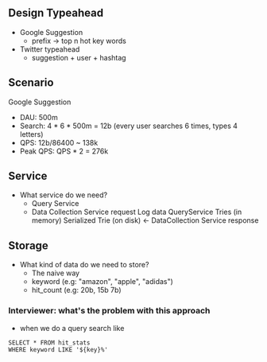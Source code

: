 ## Design Typeahead
- Google Suggestion
	- prefix -> top n hot key words
- Twitter typeahead
	- suggestion + user + hashtag

## Scenario
Google Suggestion
- DAU: 500m
- Search: 4 * 6 * 500m = 12b (every user searches 6 times, types 4 letters)
- QPS: 12b/86400 ~ 138k
- Peak QPS: QPS * 2 = 276k
## Service
- What service do we need?
	- Query Service
	- Data Collection Service
						request						Log data
QueryService						Tries (in memory)
											Serialized Trie (on disk)		<-			DataCollection Service
											    response
## Storage
- What kind of data do we need to store?
	- The naive way
	- keyword (e.g: "amazon", "apple", "adidas")
	- hit_count (e.g: 20b, 15b 7b)
### Interviewer: what's the problem with this approach
- when we do a query search like
```
SELECT * FROM hit_stats
WHERE keyword LIKE '${key}%'
```
<!--stackedit_data:
eyJoaXN0b3J5IjpbMjQ3NTg2NTY3LDIxMDg4ODcyMjgsODQ4MD
g4MzIwXX0=
-->